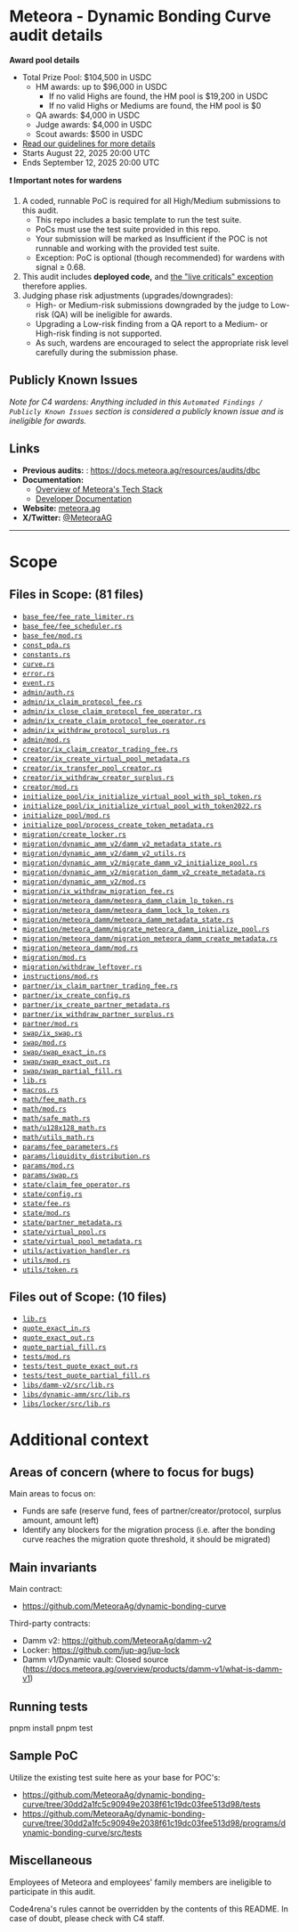 # Meteora - Dynamic Bonding Curve audit details

**Award pool details**
- Total Prize Pool: $104,500 in USDC
  - HM awards: up to $96,000 in USDC
    - If no valid Highs are found, the HM pool is $19,200 in USDC
    - If no valid Highs or Mediums are found, the HM pool is $0
  - QA awards: $4,000 in USDC
  - Judge awards: $4,000 in USDC
  - Scout awards: $500 in USDC
- [Read our guidelines for more details](https://docs.code4rena.com/competitions)
- Starts August 22, 2025 20:00 UTC
- Ends September 12, 2025 20:00 UTC 

**❗ Important notes for wardens** 
1. A coded, runnable PoC is required for all High/Medium submissions to this audit. 
    - This repo includes a basic template to run the test suite.
    - PoCs must use the test suite provided in this repo.
    - Your submission will be marked as Insufficient if the POC is not runnable and working with the provided test suite.
    - Exception: PoC is optional (though recommended) for wardens with signal ≥ 0.68.
1. This audit includes **deployed code,** and [the "live criticals" exception](https://docs.code4rena.com/awarding/incentive-model-and-awards#the-live-criticals-exception) therefore applies. 
1. Judging phase risk adjustments (upgrades/downgrades):
    - High- or Medium-risk submissions downgraded by the judge to Low-risk (QA) will be ineligible for awards.
    - Upgrading a Low-risk finding from a QA report to a Medium- or High-risk finding is not supported.
    - As such, wardens are encouraged to select the appropriate risk level carefully during the submission phase.

## Publicly Known Issues

_Note for C4 wardens: Anything included in this `Automated Findings / Publicly Known Issues` section is considered a publicly known issue and is ineligible for awards._

## Links

- **Previous audits:** : https://docs.meteora.ag/resources/audits/dbc
- **Documentation:** 
  - [Overview of Meteora's Tech Stack](https://docs.meteora.ag/overview/home)
  - [Developer Documentation](https://docs.meteora.ag/developer-guide/home)
- **Website:** [meteora.ag](https://app.meteora.ag/)
- **X/Twitter:** [@MeteoraAG](https://x.com/MeteoraAG)

---

# Scope

## Files in Scope: (81 files)

- [`base_fee/fee_rate_limiter.rs`](https://github.com/MeteoraAg/dynamic-bonding-curve/blob/30dd2a1fc5c90949e2038f61c19dc03fee513d98/programs/dynamic-bonding-curve/src/base_fee/fee_rate_limiter.rs)
- [`base_fee/fee_scheduler.rs`](https://github.com/MeteoraAg/dynamic-bonding-curve/blob/30dd2a1fc5c90949e2038f61c19dc03fee513d98/programs/dynamic-bonding-curve/src/base_fee/fee_scheduler.rs)
- [`base_fee/mod.rs`](https://github.com/MeteoraAg/dynamic-bonding-curve/blob/30dd2a1fc5c90949e2038f61c19dc03fee513d98/programs/dynamic-bonding-curve/src/base_fee/mod.rs)
- [`const_pda.rs`](https://github.com/MeteoraAg/dynamic-bonding-curve/blob/30dd2a1fc5c90949e2038f61c19dc03fee513d98/programs/dynamic-bonding-curve/src/const_pda.rs)
- [`constants.rs`](https://github.com/MeteoraAg/dynamic-bonding-curve/blob/30dd2a1fc5c90949e2038f61c19dc03fee513d98/programs/dynamic-bonding-curve/src/constants.rs)
- [`curve.rs`](https://github.com/MeteoraAg/dynamic-bonding-curve/blob/30dd2a1fc5c90949e2038f61c19dc03fee513d98/programs/dynamic-bonding-curve/src/curve.rs)
- [`error.rs`](https://github.com/MeteoraAg/dynamic-bonding-curve/blob/30dd2a1fc5c90949e2038f61c19dc03fee513d98/programs/dynamic-bonding-curve/src/error.rs)
- [`event.rs`](https://github.com/MeteoraAg/dynamic-bonding-curve/blob/30dd2a1fc5c90949e2038f61c19dc03fee513d98/programs/dynamic-bonding-curve/src/event.rs)
- [`admin/auth.rs`](https://github.com/MeteoraAg/dynamic-bonding-curve/blob/30dd2a1fc5c90949e2038f61c19dc03fee513d98/programs/dynamic-bonding-curve/src/instructions/admin/auth.rs)
- [`admin/ix_claim_protocol_fee.rs`](https://github.com/MeteoraAg/dynamic-bonding-curve/blob/30dd2a1fc5c90949e2038f61c19dc03fee513d98/programs/dynamic-bonding-curve/src/instructions/admin/ix_claim_protocol_fee.rs)
- [`admin/ix_close_claim_protocol_fee_operator.rs`](https://github.com/MeteoraAg/dynamic-bonding-curve/blob/30dd2a1fc5c90949e2038f61c19dc03fee513d98/programs/dynamic-bonding-curve/src/instructions/admin/ix_close_claim_protocol_fee_operator.rs)
- [`admin/ix_create_claim_protocol_fee_operator.rs`](https://github.com/MeteoraAg/dynamic-bonding-curve/blob/30dd2a1fc5c90949e2038f61c19dc03fee513d98/programs/dynamic-bonding-curve/src/instructions/admin/ix_create_claim_protocol_fee_operator.rs)
- [`admin/ix_withdraw_protocol_surplus.rs`](https://github.com/MeteoraAg/dynamic-bonding-curve/blob/30dd2a1fc5c90949e2038f61c19dc03fee513d98/programs/dynamic-bonding-curve/src/instructions/admin/ix_withdraw_protocol_surplus.rs)
- [`admin/mod.rs`](https://github.com/MeteoraAg/dynamic-bonding-curve/blob/30dd2a1fc5c90949e2038f61c19dc03fee513d98/programs/dynamic-bonding-curve/src/instructions/admin/mod.rs)
- [`creator/ix_claim_creator_trading_fee.rs`](https://github.com/MeteoraAg/dynamic-bonding-curve/blob/30dd2a1fc5c90949e2038f61c19dc03fee513d98/programs/dynamic-bonding-curve/src/instructions/creator/ix_claim_creator_trading_fee.rs)
- [`creator/ix_create_virtual_pool_metadata.rs`](https://github.com/MeteoraAg/dynamic-bonding-curve/blob/30dd2a1fc5c90949e2038f61c19dc03fee513d98/programs/dynamic-bonding-curve/src/instructions/creator/ix_create_virtual_pool_metadata.rs)
- [`creator/ix_transfer_pool_creator.rs`](https://github.com/MeteoraAg/dynamic-bonding-curve/blob/30dd2a1fc5c90949e2038f61c19dc03fee513d98/programs/dynamic-bonding-curve/src/instructions/creator/ix_transfer_pool_creator.rs)
- [`creator/ix_withdraw_creator_surplus.rs`](https://github.com/MeteoraAg/dynamic-bonding-curve/blob/30dd2a1fc5c90949e2038f61c19dc03fee513d98/programs/dynamic-bonding-curve/src/instructions/creator/ix_withdraw_creator_surplus.rs)
- [`creator/mod.rs`](https://github.com/MeteoraAg/dynamic-bonding-curve/blob/30dd2a1fc5c90949e2038f61c19dc03fee513d98/programs/dynamic-bonding-curve/src/instructions/creator/mod.rs)
- [`initialize_pool/ix_initialize_virtual_pool_with_spl_token.rs`](https://github.com/MeteoraAg/dynamic-bonding-curve/blob/30dd2a1fc5c90949e2038f61c19dc03fee513d98/programs/dynamic-bonding-curve/src/instructions/initialize_pool/ix_initialize_virtual_pool_with_spl_token.rs)
- [`initialize_pool/ix_initialize_virtual_pool_with_token2022.rs`](https://github.com/MeteoraAg/dynamic-bonding-curve/blob/30dd2a1fc5c90949e2038f61c19dc03fee513d98/programs/dynamic-bonding-curve/src/instructions/initialize_pool/ix_initialize_virtual_pool_with_token2022.rs)
- [`initialize_pool/mod.rs`](https://github.com/MeteoraAg/dynamic-bonding-curve/blob/30dd2a1fc5c90949e2038f61c19dc03fee513d98/programs/dynamic-bonding-curve/src/instructions/initialize_pool/mod.rs)
- [`initialize_pool/process_create_token_metadata.rs`](https://github.com/MeteoraAg/dynamic-bonding-curve/blob/30dd2a1fc5c90949e2038f61c19dc03fee513d98/programs/dynamic-bonding-curve/src/instructions/initialize_pool/process_create_token_metadata.rs)
- [`migration/create_locker.rs`](https://github.com/MeteoraAg/dynamic-bonding-curve/blob/30dd2a1fc5c90949e2038f61c19dc03fee513d98/programs/dynamic-bonding-curve/src/instructions/migration/create_locker.rs)
- [`migration/dynamic_amm_v2/damm_v2_metadata_state.rs`](https://github.com/MeteoraAg/dynamic-bonding-curve/blob/30dd2a1fc5c90949e2038f61c19dc03fee513d98/programs/dynamic-bonding-curve/src/instructions/migration/dynamic_amm_v2/damm_v2_metadata_state.rs)
- [`migration/dynamic_amm_v2/damm_v2_utils.rs`](https://github.com/MeteoraAg/dynamic-bonding-curve/blob/30dd2a1fc5c90949e2038f61c19dc03fee513d98/programs/dynamic-bonding-curve/src/instructions/migration/dynamic_amm_v2/damm_v2_utils.rs)
- [`migration/dynamic_amm_v2/migrate_damm_v2_initialize_pool.rs`](https://github.com/MeteoraAg/dynamic-bonding-curve/blob/30dd2a1fc5c90949e2038f61c19dc03fee513d98/programs/dynamic-bonding-curve/src/instructions/migration/dynamic_amm_v2/migrate_damm_v2_initialize_pool.rs)
- [`migration/dynamic_amm_v2/migration_damm_v2_create_metadata.rs`](https://github.com/MeteoraAg/dynamic-bonding-curve/blob/30dd2a1fc5c90949e2038f61c19dc03fee513d98/programs/dynamic-bonding-curve/src/instructions/migration/dynamic_amm_v2/migration_damm_v2_create_metadata.rs)
- [`migration/dynamic_amm_v2/mod.rs`](https://github.com/MeteoraAg/dynamic-bonding-curve/blob/30dd2a1fc5c90949e2038f61c19dc03fee513d98/programs/dynamic-bonding-curve/src/instructions/migration/dynamic_amm_v2/mod.rs)
- [`migration/ix_withdraw_migration_fee.rs`](https://github.com/MeteoraAg/dynamic-bonding-curve/blob/30dd2a1fc5c90949e2038f61c19dc03fee513d98/programs/dynamic-bonding-curve/src/instructions/migration/ix_withdraw_migration_fee.rs)
- [`migration/meteora_damm/meteora_damm_claim_lp_token.rs`](https://github.com/MeteoraAg/dynamic-bonding-curve/blob/30dd2a1fc5c90949e2038f61c19dc03fee513d98/programs/dynamic-bonding-curve/src/instructions/migration/meteora_damm/meteora_damm_claim_lp_token.rs)
- [`migration/meteora_damm/meteora_damm_lock_lp_token.rs`](https://github.com/MeteoraAg/dynamic-bonding-curve/blob/30dd2a1fc5c90949e2038f61c19dc03fee513d98/programs/dynamic-bonding-curve/src/instructions/migration/meteora_damm/meteora_damm_lock_lp_token.rs)
- [`migration/meteora_damm/meteora_damm_metadata_state.rs`](https://github.com/MeteoraAg/dynamic-bonding-curve/blob/30dd2a1fc5c90949e2038f61c19dc03fee513d98/programs/dynamic-bonding-curve/src/instructions/migration/meteora_damm/meteora_damm_metadata_state.rs)
- [`migration/meteora_damm/migrate_meteora_damm_initialize_pool.rs`](https://github.com/MeteoraAg/dynamic-bonding-curve/blob/30dd2a1fc5c90949e2038f61c19dc03fee513d98/programs/dynamic-bonding-curve/src/instructions/migration/meteora_damm/migrate_meteora_damm_initialize_pool.rs)
- [`migration/meteora_damm/migration_meteora_damm_create_metadata.rs`](https://github.com/MeteoraAg/dynamic-bonding-curve/blob/30dd2a1fc5c90949e2038f61c19dc03fee513d98/programs/dynamic-bonding-curve/src/instructions/migration/meteora_damm/migration_meteora_damm_create_metadata.rs)
- [`migration/meteora_damm/mod.rs`](https://github.com/MeteoraAg/dynamic-bonding-curve/blob/30dd2a1fc5c90949e2038f61c19dc03fee513d98/programs/dynamic-bonding-curve/src/instructions/migration/meteora_damm/mod.rs)
- [`migration/mod.rs`](https://github.com/MeteoraAg/dynamic-bonding-curve/blob/30dd2a1fc5c90949e2038f61c19dc03fee513d98/programs/dynamic-bonding-curve/src/instructions/migration/mod.rs)
- [`migration/withdraw_leftover.rs`](https://github.com/MeteoraAg/dynamic-bonding-curve/blob/30dd2a1fc5c90949e2038f61c19dc03fee513d98/programs/dynamic-bonding-curve/src/instructions/migration/withdraw_leftover.rs)
- [`instructions/mod.rs`](https://github.com/MeteoraAg/dynamic-bonding-curve/blob/30dd2a1fc5c90949e2038f61c19dc03fee513d98/programs/dynamic-bonding-curve/src/instructions/mod.rs)
- [`partner/ix_claim_partner_trading_fee.rs`](https://github.com/MeteoraAg/dynamic-bonding-curve/blob/30dd2a1fc5c90949e2038f61c19dc03fee513d98/programs/dynamic-bonding-curve/src/instructions/partner/ix_claim_partner_trading_fee.rs)
- [`partner/ix_create_config.rs`](https://github.com/MeteoraAg/dynamic-bonding-curve/blob/30dd2a1fc5c90949e2038f61c19dc03fee513d98/programs/dynamic-bonding-curve/src/instructions/partner/ix_create_config.rs)
- [`partner/ix_create_partner_metadata.rs`](https://github.com/MeteoraAg/dynamic-bonding-curve/blob/30dd2a1fc5c90949e2038f61c19dc03fee513d98/programs/dynamic-bonding-curve/src/instructions/partner/ix_create_partner_metadata.rs)
- [`partner/ix_withdraw_partner_surplus.rs`](https://github.com/MeteoraAg/dynamic-bonding-curve/blob/30dd2a1fc5c90949e2038f61c19dc03fee513d98/programs/dynamic-bonding-curve/src/instructions/partner/ix_withdraw_partner_surplus.rs)
- [`partner/mod.rs`](https://github.com/MeteoraAg/dynamic-bonding-curve/blob/30dd2a1fc5c90949e2038f61c19dc03fee513d98/programs/dynamic-bonding-curve/src/instructions/partner/mod.rs)
- [`swap/ix_swap.rs`](https://github.com/MeteoraAg/dynamic-bonding-curve/blob/30dd2a1fc5c90949e2038f61c19dc03fee513d98/programs/dynamic-bonding-curve/src/instructions/swap/ix_swap.rs)
- [`swap/mod.rs`](https://github.com/MeteoraAg/dynamic-bonding-curve/blob/30dd2a1fc5c90949e2038f61c19dc03fee513d98/programs/dynamic-bonding-curve/src/instructions/swap/mod.rs)
- [`swap/swap_exact_in.rs`](https://github.com/MeteoraAg/dynamic-bonding-curve/blob/30dd2a1fc5c90949e2038f61c19dc03fee513d98/programs/dynamic-bonding-curve/src/instructions/swap/swap_exact_in.rs)
- [`swap/swap_exact_out.rs`](https://github.com/MeteoraAg/dynamic-bonding-curve/blob/30dd2a1fc5c90949e2038f61c19dc03fee513d98/programs/dynamic-bonding-curve/src/instructions/swap/swap_exact_out.rs)
- [`swap/swap_partial_fill.rs`](https://github.com/MeteoraAg/dynamic-bonding-curve/blob/30dd2a1fc5c90949e2038f61c19dc03fee513d98/programs/dynamic-bonding-curve/src/instructions/swap/swap_partial_fill.rs)
- [`lib.rs`](https://github.com/MeteoraAg/dynamic-bonding-curve/blob/30dd2a1fc5c90949e2038f61c19dc03fee513d98/programs/dynamic-bonding-curve/src/lib.rs)
- [`macros.rs`](https://github.com/MeteoraAg/dynamic-bonding-curve/blob/30dd2a1fc5c90949e2038f61c19dc03fee513d98/programs/dynamic-bonding-curve/src/macros.rs)
- [`math/fee_math.rs`](https://github.com/MeteoraAg/dynamic-bonding-curve/blob/30dd2a1fc5c90949e2038f61c19dc03fee513d98/programs/dynamic-bonding-curve/src/math/fee_math.rs)
- [`math/mod.rs`](https://github.com/MeteoraAg/dynamic-bonding-curve/blob/30dd2a1fc5c90949e2038f61c19dc03fee513d98/programs/dynamic-bonding-curve/src/math/mod.rs)
- [`math/safe_math.rs`](https://github.com/MeteoraAg/dynamic-bonding-curve/blob/30dd2a1fc5c90949e2038f61c19dc03fee513d98/programs/dynamic-bonding-curve/src/math/safe_math.rs)
- [`math/u128x128_math.rs`](https://github.com/MeteoraAg/dynamic-bonding-curve/blob/30dd2a1fc5c90949e2038f61c19dc03fee513d98/programs/dynamic-bonding-curve/src/math/u128x128_math.rs)
- [`math/utils_math.rs`](https://github.com/MeteoraAg/dynamic-bonding-curve/blob/30dd2a1fc5c90949e2038f61c19dc03fee513d98/programs/dynamic-bonding-curve/src/math/utils_math.rs)
- [`params/fee_parameters.rs`](https://github.com/MeteoraAg/dynamic-bonding-curve/blob/30dd2a1fc5c90949e2038f61c19dc03fee513d98/programs/dynamic-bonding-curve/src/params/fee_parameters.rs)
- [`params/liquidity_distribution.rs`](https://github.com/MeteoraAg/dynamic-bonding-curve/blob/30dd2a1fc5c90949e2038f61c19dc03fee513d98/programs/dynamic-bonding-curve/src/params/liquidity_distribution.rs)
- [`params/mod.rs`](https://github.com/MeteoraAg/dynamic-bonding-curve/blob/30dd2a1fc5c90949e2038f61c19dc03fee513d98/programs/dynamic-bonding-curve/src/params/mod.rs)
- [`params/swap.rs`](https://github.com/MeteoraAg/dynamic-bonding-curve/blob/30dd2a1fc5c90949e2038f61c19dc03fee513d98/programs/dynamic-bonding-curve/src/params/swap.rs)
- [`state/claim_fee_operator.rs`](https://github.com/MeteoraAg/dynamic-bonding-curve/blob/30dd2a1fc5c90949e2038f61c19dc03fee513d98/programs/dynamic-bonding-curve/src/state/claim_fee_operator.rs)
- [`state/config.rs`](https://github.com/MeteoraAg/dynamic-bonding-curve/blob/30dd2a1fc5c90949e2038f61c19dc03fee513d98/programs/dynamic-bonding-curve/src/state/config.rs)
- [`state/fee.rs`](https://github.com/MeteoraAg/dynamic-bonding-curve/blob/30dd2a1fc5c90949e2038f61c19dc03fee513d98/programs/dynamic-bonding-curve/src/state/fee.rs)
- [`state/mod.rs`](https://github.com/MeteoraAg/dynamic-bonding-curve/blob/30dd2a1fc5c90949e2038f61c19dc03fee513d98/programs/dynamic-bonding-curve/src/state/mod.rs)
- [`state/partner_metadata.rs`](https://github.com/MeteoraAg/dynamic-bonding-curve/blob/30dd2a1fc5c90949e2038f61c19dc03fee513d98/programs/dynamic-bonding-curve/src/state/partner_metadata.rs)
- [`state/virtual_pool.rs`](https://github.com/MeteoraAg/dynamic-bonding-curve/blob/30dd2a1fc5c90949e2038f61c19dc03fee513d98/programs/dynamic-bonding-curve/src/state/virtual_pool.rs)
- [`state/virtual_pool_metadata.rs`](https://github.com/MeteoraAg/dynamic-bonding-curve/blob/30dd2a1fc5c90949e2038f61c19dc03fee513d98/programs/dynamic-bonding-curve/src/state/virtual_pool_metadata.rs)
- [`utils/activation_handler.rs`](https://github.com/MeteoraAg/dynamic-bonding-curve/blob/30dd2a1fc5c90949e2038f61c19dc03fee513d98/programs/dynamic-bonding-curve/src/utils/activation_handler.rs)
- [`utils/mod.rs`](https://github.com/MeteoraAg/dynamic-bonding-curve/blob/30dd2a1fc5c90949e2038f61c19dc03fee513d98/programs/dynamic-bonding-curve/src/utils/mod.rs)
- [`utils/token.rs`](https://github.com/MeteoraAg/dynamic-bonding-curve/blob/30dd2a1fc5c90949e2038f61c19dc03fee513d98/programs/dynamic-bonding-curve/src/utils/token.rs)

## Files out of Scope: (10 files)

- [`lib.rs`](https://github.com/MeteoraAg/dynamic-bonding-curve/blob/30dd2a1fc5c90949e2038f61c19dc03fee513d98/programs/dynamic-bonding-curve/src/lib.rs)
- [`quote_exact_in.rs`](https://github.com/MeteoraAg/dynamic-bonding-curve/blob/30dd2a1fc5c90949e2038f61c19dc03fee513d98/dynamic-bonding-curve-sdk/src/quote_exact_in.rs)
- [`quote_exact_out.rs`](https://github.com/MeteoraAg/dynamic-bonding-curve/blob/30dd2a1fc5c90949e2038f61c19dc03fee513d98/dynamic-bonding-curve-sdk/src/quote_exact_out.rs)
- [`quote_partial_fill.rs`](https://github.com/MeteoraAg/dynamic-bonding-curve/blob/30dd2a1fc5c90949e2038f61c19dc03fee513d98/dynamic-bonding-curve-sdk/src/quote_partial_fill.rs)
- [`tests/mod.rs`](https://github.com/MeteoraAg/dynamic-bonding-curve/blob/30dd2a1fc5c90949e2038f61c19dc03fee513d98/programs/dynamic-bonding-curve/src/tests/mod.rs)
- [`tests/test_quote_exact_out.rs`](https://github.com/MeteoraAg/dynamic-bonding-curve/blob/30dd2a1fc5c90949e2038f61c19dc03fee513d98/dynamic-bonding-curve-sdk/src/tests/test_quote_exact_out.rs)
- [`tests/test_quote_partial_fill.rs`](https://github.com/MeteoraAg/dynamic-bonding-curve/blob/30dd2a1fc5c90949e2038f61c19dc03fee513d98/dynamic-bonding-curve-sdk/src/tests/test_quote_partial_fill.rs)
- [`libs/damm-v2/src/lib.rs`](https://github.com/MeteoraAg/dynamic-bonding-curve/blob/30dd2a1fc5c90949e2038f61c19dc03fee513d98/libs/damm-v2/src/lib.rs)
- [`libs/dynamic-amm/src/lib.rs`](https://github.com/MeteoraAg/dynamic-bonding-curve/blob/30dd2a1fc5c90949e2038f61c19dc03fee513d98/libs/dynamic-amm/src/lib.rs)
- [`libs/locker/src/lib.rs`](https://github.com/MeteoraAg/dynamic-bonding-curve/blob/30dd2a1fc5c90949e2038f61c19dc03fee513d98/libs/locker/src/lib.rs)


# Additional context

## Areas of concern (where to focus for bugs)

Main areas to focus on:
- Funds are safe (reserve fund, fees of partner/creator/protocol, surplus amount, amount left)
- Identify any blockers for the migration process (i.e. after the bonding curve reaches the migration quote threshold, it should be migrated)

## Main invariants

Main contract: 
- https://github.com/MeteoraAg/dynamic-bonding-curve

Third-party contracts:
- Damm v2: https://github.com/MeteoraAg/damm-v2
- Locker: https://github.com/jup-ag/jup-lock
- Damm v1/Dynamic vault: Closed source (https://docs.meteora.ag/overview/products/damm-v1/what-is-damm-v1)

## Running tests

pnpm install
pnpm test

## Sample PoC

Utilize the existing test suite here as your base for POC's:
- https://github.com/MeteoraAg/dynamic-bonding-curve/tree/30dd2a1fc5c90949e2038f61c19dc03fee513d98/tests
- https://github.com/MeteoraAg/dynamic-bonding-curve/tree/30dd2a1fc5c90949e2038f61c19dc03fee513d98/programs/dynamic-bonding-curve/src/tests

## Miscellaneous
Employees of Meteora and employees' family members are ineligible to participate in this audit.

Code4rena's rules cannot be overridden by the contents of this README. In case of doubt, please check with C4 staff.
